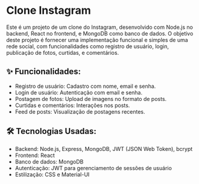 # Clone Instagram

Este é um projeto de um clone do Instagram, desenvolvido com Node.js no backend, React no frontend, e MongoDB como banco de dados. O objetivo deste projeto é fornecer uma implementação funcional e simples de uma rede social, com funcionalidades como registro de usuário, login, publicação de fotos, curtidas, e comentários.

## ✨ Funcionalidades:
- Registro de usuário: Cadastro com nome, email e senha.
- Login de usuário: Autenticação com email e senha.
- Postagem de fotos: Upload de imagens no formato de posts.
- Curtidas e comentários: Interações nos posts.
- Feed de posts: Visualização de postagens recentes.
 
## 🛠️ Tecnologias Usadas:
- Backend: Node.js, Express, MongoDB, JWT (JSON Web Token), bcrypt
- Frontend: React
- Banco de dados: MongoDB
- Autenticação: JWT para gerenciamento de sessões de usuário
- Estilização: CSS e Material-UI
